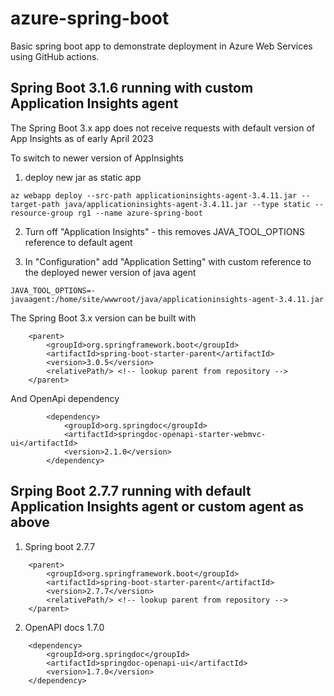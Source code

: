 # azure-spring-boot

Basic spring boot app to demonstrate deployment in Azure Web Services using GitHub actions.

## Spring Boot 3.1.6 running with custom Application Insights agent

The Spring Boot 3.x app does not receive requests with default version of App Insights as of early April 2023

To switch to newer version of AppInsights
1. deploy new jar as static app
```
az webapp deploy --src-path applicationinsights-agent-3.4.11.jar --target-path java/applicationinsights-agent-3.4.11.jar --type static --resource-group rg1 --name azure-spring-boot
```
2. Turn off "Application Insights" - this removes JAVA_TOOL_OPTIONS reference to default agent

3. In "Configuration" add "Application Setting" with custom reference to the deployed newer version of java agent
```
JAVA_TOOL_OPTIONS=-javaagent:/home/site/wwwroot/java/applicationinsights-agent-3.4.11.jar
```

The Spring Boot 3.x version can be built with
```
	<parent>
		<groupId>org.springframework.boot</groupId>
		<artifactId>spring-boot-starter-parent</artifactId>
		<version>3.0.5</version>
		<relativePath/> <!-- lookup parent from repository -->
	</parent>
```
And OpenApi dependency
```
		<dependency>
			<groupId>org.springdoc</groupId>
			<artifactId>springdoc-openapi-starter-webmvc-ui</artifactId>
			<version>2.1.0</version>
		</dependency>
```

## Srping Boot 2.7.7 running with default Application Insights agent or custom agent as above

1. Spring boot 2.7.7

```
	<parent>
		<groupId>org.springframework.boot</groupId>
		<artifactId>spring-boot-starter-parent</artifactId>
		<version>2.7.7</version>
		<relativePath/> <!-- lookup parent from repository -->
	</parent>
```

2. OpenAPI docs 1.7.0
```
    <dependency>
        <groupId>org.springdoc</groupId>
        <artifactId>springdoc-openapi-ui</artifactId>
        <version>1.7.0</version>
    </dependency>
```